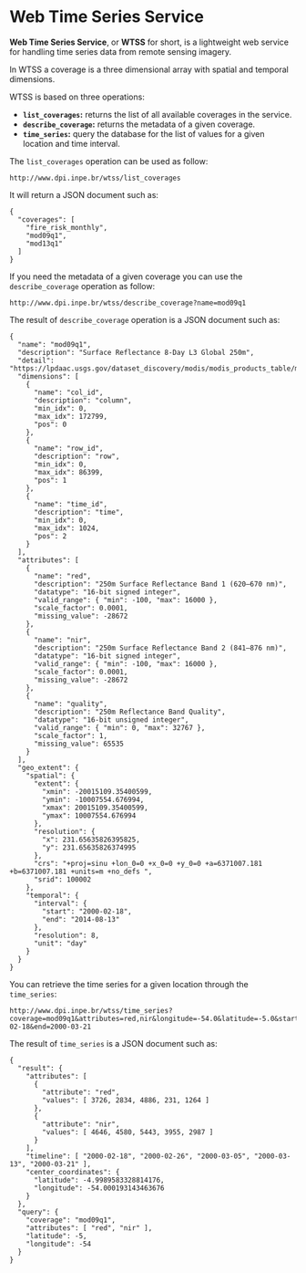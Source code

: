 # Web Time Series Service

**Web Time Series Service**, or **WTSS** for short, is a lightweight web service for handling time series data from remote sensing imagery.

In WTSS a coverage is a three dimensional array with spatial and temporal dimensions.

WTSS is based on three operations:
- **```list_coverages```:** returns the list of all available coverages in the service.
- **```describe_coverage```:** returns the metadata of a given coverage.
- **```time_series```:** query the database for the list of values for a given location and time interval.

The ```list_coverages``` operation can be used as follow:
```
http://www.dpi.inpe.br/wtss/list_coverages
```

It will return a JSON document such as:
```
{
  "coverages": [
    "fire_risk_monthly",
    "mod09q1",
    "mod13q1"
  ]
}
```

If you need the metadata of a given coverage you can use the ```describe_coverage``` operation as follow:
```
http://www.dpi.inpe.br/wtss/describe_coverage?name=mod09q1
```

The result of ```describe_coverage``` operation is a JSON document such as:
```
{
  "name": "mod09q1",
  "description": "Surface Reflectance 8-Day L3 Global 250m",
  "detail": "https://lpdaac.usgs.gov/dataset_discovery/modis/modis_products_table/mod09q1",
  "dimensions": [
    {
      "name": "col_id",
      "description": "column",
      "min_idx": 0,
      "max_idx": 172799,
      "pos": 0
    },
    {
      "name": "row_id",
      "description": "row",
      "min_idx": 0,
      "max_idx": 86399,
      "pos": 1
    },
    {
      "name": "time_id",
      "description": "time",
      "min_idx": 0,
      "max_idx": 1024,
      "pos": 2
    }
  ],
  "attributes": [
    {
      "name": "red",
      "description": "250m Surface Reflectance Band 1 (620–670 nm)",
      "datatype": "16-bit signed integer",
      "valid_range": { "min": -100, "max": 16000 },
      "scale_factor": 0.0001,
      "missing_value": -28672
    },
    {
      "name": "nir",
      "description": "250m Surface Reflectance Band 2 (841–876 nm)",
      "datatype": "16-bit signed integer",
      "valid_range": { "min": -100, "max": 16000 },
      "scale_factor": 0.0001,
      "missing_value": -28672
    },
    {
      "name": "quality",
      "description": "250m Reflectance Band Quality",
      "datatype": "16-bit unsigned integer",
      "valid_range": { "min": 0, "max": 32767 },
      "scale_factor": 1,
      "missing_value": 65535
    }
  ],
  "geo_extent": {
    "spatial": {
      "extent": {
        "xmin": -20015109.35400599,
        "ymin": -10007554.676994,
        "xmax": 20015109.35400599,
        "ymax": 10007554.676994
      },
      "resolution": {
        "x": 231.65635826395825,
        "y": 231.65635826374995
      },
      "crs": "+proj=sinu +lon_0=0 +x_0=0 +y_0=0 +a=6371007.181 +b=6371007.181 +units=m +no_defs ",
      "srid": 100002
    },
    "temporal": {
      "interval": {
        "start": "2000-02-18",
        "end": "2014-08-13"
      },
      "resolution": 8,
      "unit": "day"
    }
  }
}
```

You can retrieve the time series for a given location through the  ```time_series```:
```
http://www.dpi.inpe.br/wtss/time_series?coverage=mod09q1&attributes=red,nir&longitude=-54.0&latitude=-5.0&start=2000-02-18&end=2000-03-21
```
The result of ```time_series``` is a JSON document such as:
```
{
  "result": {
    "attributes": [
      {
        "attribute": "red",
        "values": [ 3726, 2834, 4886, 231, 1264 ]
      },
      {
        "attribute": "nir",
        "values": [ 4646, 4580, 5443, 3955, 2987 ]
      }
    ],
    "timeline": [ "2000-02-18", "2000-02-26", "2000-03-05", "2000-03-13", "2000-03-21" ],
    "center_coordinates": {
      "latitude": -4.9989583328814176,
      "longitude": -54.000193143463676
    }
  },
  "query": {
    "coverage": "mod09q1",
    "attributes": [ "red", "nir" ],
    "latitude": ​-5,
    "longitude": ​-54
  }
}
```

